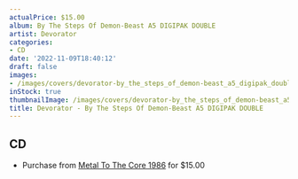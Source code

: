 ```yaml
---
actualPrice: $15.00
album: By The Steps Of Demon-Beast A5 DIGIPAK DOUBLE
artist: Devorator
categories:
- CD
date: '2022-11-09T18:40:12'
draft: false
images:
- /images/covers/devorator-by_the_steps_of_demon-beast_a5_digipak_double.jpg
inStock: true
thumbnailImage: /images/covers/devorator-by_the_steps_of_demon-beast_a5_digipak_double-thumb.jpg
title: Devorator - By The Steps Of Demon-Beast A5 DIGIPAK DOUBLE
---
```


## CD
* Purchase from [Metal To The Core 1986](https://metaltothecore1986.com/shop/devorator-by-the-steps-of-demon-beast-a5-digipak-double-cd/) for $15.00
